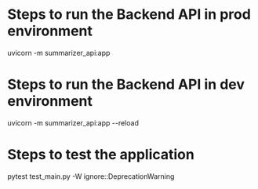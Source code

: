 # Steps to run the Backend API in prod environment
uvicorn -m summarizer_api:app

# Steps to run the Backend API in dev environment
uvicorn -m summarizer_api:app --reload

# Steps to test the application
pytest test_main.py -W ignore::DeprecationWarning